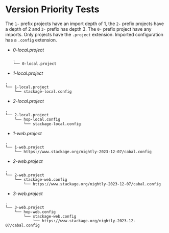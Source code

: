 # Version Priority Tests

The `1-` prefix projects have an import depth of 1, the `2-` prefix projects
have a depth of 2 and `3-` prefix has depth 3. The `0-` prefix project have any
imports.  Only projects have the `.project` extension. Imported configuration
has a `.config` extension.

- *0-local.project*
    ```
    .
    └── 0-local.project
    ```

- *1-local.project*
```
.
└── 1-local.project
    └── stackage-local.config
```

- *2-local.project*
```
.
└── 2-local.project
    └── hop-local.config
        └── stackage-local.config
```

- *1-web.project*
```
.
└── 1-web.project
    └── https://www.stackage.org/nightly-2023-12-07/cabal.config
```

- *2-web.project*
```
.
└── 2-web.project
    └── stackage-web.config
        └── https://www.stackage.org/nightly-2023-12-07/cabal.config
```

- *3-web.project*
```
.
└── 3-web.project
    └── hop-web.config
        └── stackage-web.config
            └── https://www.stackage.org/nightly-2023-12-07/cabal.config
```
